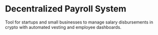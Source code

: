 # Decentralized Payroll System

Tool for startups and small businesses to manage salary disbursements in crypto with automated vesting and employee dashboards.